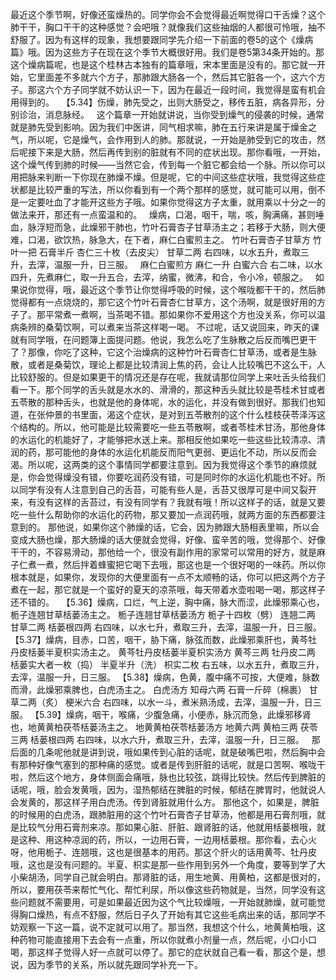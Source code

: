 最近这个季节啊，好像还蛮燥热的。同学你会不会觉得最近啊觉得口干舌燥？这个肺干干，胸口干干的这种感觉？会吧哦？就像我们这些抽烟的人都很可怜哦，抽不舒服了。因为有这样的现象，我想要跟同学先介绍一下前面的卷5的这个《燥病篇》哦。因为这些方子在现在这个季节大概很好用。我们是卷5第34条开始的。那这个燥病篇呢，也是这个桂林古本独有的篇章哦，宋本里面是没有的。那它就一开始，它里面差不多就六个方子，那肺跟大肠各一个，然后其它脏各一个，这六个方子。那这六个方子同学就不妨认识一下，因为在最近一段时间，我觉得是蛮有机会用得到的。
 
【5.34】伤燥，肺先受之，出则大肠受之，移传五脏，病各异形，分别诊治，消息脉经。
 
这个篇章一开始就讲说，当你受到燥气的侵袭的时候，通常就是肺先受到影响。因为我们中医讲，同气相求嘛，肺在五行来讲是属于燥金之气，所以呢，它是燥气，会作用到人的肺。那就说，一开始是肺受到它的攻击，然后呢接下来是大肠，然后再传到别的脏就有不同的症状出现。那你看哦，一开始，这个燥气传到肺的时候——当然它会，传到每一个脏它都会给一个脉。所以你可以用把脉来判断一下你现在肺燥不燥。但是呢，它的中间这些症状哦，我觉得这些症状都是比较严重的写法，所以你看到有一个两个那样的感觉，就可能可以用，倒不是一定要吐血了才能开这些方子哦。如果你觉得这方子太重，就用乘以十分之一的做法来开，那还有一点蛮温和的。
 
燥病，口渴，咽干，喘，咳，胸满痛，甚则唾血，脉浮短而急，此燥邪干肺也，竹叶石膏杏子甘草汤主之；若移于大肠，则大便难，口渴，欲饮热，脉急大，在下者，麻仁白蜜煎主之。
竹叶石膏杏子甘草方
竹叶一把   石膏半斤   杏仁三十枚（去皮尖）   甘草二两
右四味，以水五升，煮取三升，去滓，温服一升，日三服。
 
麻仁白蜜煎方
麻仁一升   白蜜六合
右二味，以水四升，先煮麻仁，取一升五合，去滓，纳蜜，微沸，和合，令小冷，顿服之。
 
如果说你觉得，哦，最近这个季节让你觉得呼吸的时候，这个喉咙都干干的，然后肺觉得都有一点烧烧的，那它这个竹叶石膏杏仁甘草方，这个汤啊，就是很好用的方子了。那平常煮一煮啊，当茶喝不错。那如果你不爱用这个方也没关系，你可以温病条辨的桑菊饮啊，可以煮来当茶这样喝一喝。
不过呢，话又说回来，昨天的课就有同学哦，在问题簿上面提问题。他说，我怎么吃了生脉散之后反而嘴巴更干了？那像，你吃了这种，它这个治燥病的这种竹叶石膏杏仁甘草汤，或者是生脉散，或者是桑菊饮，理论上都是比较清润上焦的药，会让人比较嘴巴不这么干，人比较舒服的。但是如果更干的情况还是存在呢，我就请那位同学上来吐舌头给我们看一下。那个同学的舌头就是水水的、滑滑的，那这种舌头就比较是苓桂术甘或者五苓散的那种舌头，也就是他的身体呢，水的运化，并没有做到很好。那我们也知道，在张仲景的书里面，渴这个症状，是对到五苓散剂的这个什么桂枝茯苓泽泻这个结构的。所以，他可能是比较需要吃一些五苓散啊，或者苓桂术甘汤，那他身体的水运化的机能好了，才能够把水送上来。那相反他如果吃一些这些比较清凉、清润的药，那可能他的身体的水运化机能反而阳气更弱、更运化不动，所以反而会渴。所以呢，这两类的这个事情同学都要注意到。因为我觉得这个季节的麻烦就是，你会觉得燥没有错，你要吃润药没有错，可是同时你的水运化机能也不好。所以同学有没有人注意到自己的舌苔，可能有些人是，舌苔又很厚可是中间又裂开来，有没有这样的舌苔过，有没有同学有？我就有哦！所以这样子的话，就是又要吃一些什么帮助你的水运化的药物，那又要加一点润药哦，就两方面的东西都要注意到的。
那他说，如果你这个肺燥的话，它会，因为肺跟大肠相表里嘛，所以会变成大肠也燥，那大肠燥的话大便就会觉得，好像、蛮辛苦的哦，觉得那个、好像干干的，不容易滑动，那他给一个，很没有副作用的家常可以常用的好方，就是麻子仁煮一煮，然后拌着蜂蜜把它喝下去哦，那这也是一个很好喝的一味药。所以你根本就是，如果你，发现你的大便里面有一点不太顺畅的话，你可以把这两个方子煮在一起，那它就是一个蛮好的夏天的凉茶哦，每天带着水壶啦喝一喝，那这样子还不错的。
 
【5.36】燥病，口烂，气上逆，胸中痛，脉大而涩，此燥邪乘心也，栀子连翘甘草栝蒌汤主之。
栀子连翘甘草栝蒌汤方
栀子十四枚（劈）   连翘二两   甘草二两   栝蒌根四两
右四味，以水七升，煮取三升，去滓，温服一升，日三服。
【5.37】燥病，目赤，口苦，咽干，胁下痛，脉弦而数，此燥邪乘肝也，黄芩牡丹皮栝蒌半夏枳实汤主之。
黄芩牡丹皮栝蒌半夏枳实汤方
黄芩三两   牡丹皮二两   栝蒌实大者一枚（捣）   半夏半升（洗）   枳实二枚
右五味，以水五升，煮取三升，去滓，温服一升，日三服。
【5.38】燥病，色黄，腹中痛不可按，大便难，脉数而滑，此燥邪乘脾也，白虎汤主之。
白虎汤方
知母六两   石膏一斤碎（棉裹）   甘草二两（炙）   梗米六合
右四味，以水一斗，煮米熟汤成，去滓，温服一升，日三服。
【5.39】燥病，咽干，喉痛，少腹急痛，小便赤，脉沉而急，此燥邪移肾也，地黄黄柏茯苓栝蒌汤主之。
地黄黄柏茯苓栝蒌汤方
地黄六两   黄柏三两   茯苓三两   栝蒌根四两
右四味，以水六升，煮取三升，去滓，温服一升，日三服。
 
那后面的几条呢他就是讲到说，哦如果传到心脏的话呢，就是破嘴巴啦，然后胸中会有那种好像气塞到的那种痛的感觉。或者是传到肝脏的话呢，就是口苦啊、喉咙干啦，然后这个地方，身体侧面会痛哦，脉也比较弦，跳得比较快。然后传到脾脏的话呢，哦，脸会发黄哦，因为，湿热郁结在脾脏的时候，郁结在脾胃时，他就说人会发黄的，那这样子用白虎汤。传到肾脏就用什么方。
那他这个，如果是，脾脏的时候用的白虎汤，跟肺脏用的这个竹叶石膏杏子甘草汤，他都是用石膏剂哦，就是比较气分用石膏剂来凉。那如果心脏、肝脏、跟肾脏的话，他就用栝蒌根哦，就是这种、用这种凉润的药，所以，一边用石膏，一边用栝蒌根。那你看，去心火呀，他用栀子、连翘哦，这也是很基本的用药。那这个肝火的话用黄芩、牡丹皮哦，这也是没有问题的。半夏、枳实是那一些作用到另外一个角度，要等到学了大小柴胡汤，同学自己就会明白。那肾脏的话，用生地黄、用黄柏，这都是很对的，所以，要用茯苓来帮忙气化、帮忙利尿，所以像这些药物就是，当然，同学没有这些问题就不需要用，可是如果最近因为这个气比较燥哦，一开始就肺燥，就可能觉得胸口燥热，有点不舒服，然后日子久了开始有其它这些毛病出来的话，那同学不妨观察一下这一篇，说不定就可以用了。那当然，我想这个什么，地黄黄柏哦，这种药物可能直接用下去会有一点重，所以你就煮小剂量一点，然后呢，小口小口喝，那这样子觉得人好一点就可以停了。那它的症状就自己看一看，那这个是，想说，因为季节的关系，所以就先跟同学补充一下。
